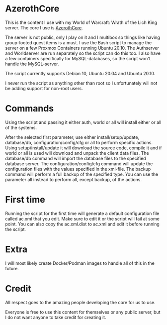# AzerothCore
This is the content I use with my World of Warcraft: Wrath of the Lich King server. The core I use is [AzerothCore](https://github.com/azerothcore/azerothcore-wotlk).

The server is not public, only I play on it and I multibox so things like having group-looted quest items is a must. I use the Bash script to manage the server on a few Proxmox Containers running Ubuntu 20.10. The Authserver and Worldserver are run separately so the script can do this too. I also have a few containers specifically for MySQL-databases, so the script won't handle the MySQL-server.

The script currently supports Debian 10, Ubuntu 20.04 and Ubuntu 20.10.

I never run the script as anything other than root so I unfortunately will not be adding support for non-root users.

# Commands
Using the script and passing it either auth, world or all will install either or all of the systems.

After the selected first parameter, use either install/setup/update, database/db, configuration/config/cfg or all to perform specific actions. Using setup/install/update it will download the source code, compile it and if world or all is used will download and unpack the client data files.
The database/db command will import the database files to the specified database server.
The configuration/config/cfg command will update the configuration files with the values specified in the xml-file.
The backup command will perform a full backup of the specified type.
You can use the parameter all instead to perform all, except backup, of the actions.

# First time
Running the script for the first time will generate a default configuration file called ac.xml that you edit. Make sure to edit it or the script will fail at some point. You can also copy the ac.xml.dist to ac.xml and edit it before running the script.

# Extra
I will most likely create Docker/Podman images to handle all of this in the future.

# Credit
All respect goes to the amazing people developing the core for us to use.

Everyone is free to use this content for themselves or any public server, but I do not want anyone to take credit for creating it.
